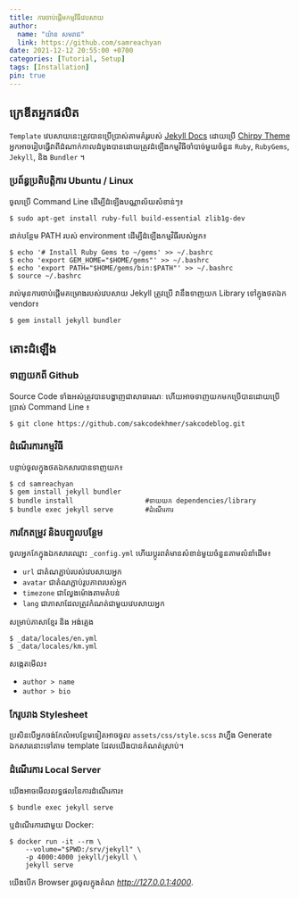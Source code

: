 ```yaml
---
title: ការចាប់ផ្តើមកម្មវិធីវេបសាយ
author:
  name: "យ៉ាន សមរាជ"
  link: https://github.com/samreachyan
date: 2021-12-12 20:55:00 +0700
categories: [Tutorial, Setup]
tags: [Installation]
pin: true
---
```


## ក្រេឌីតអ្នកផលិត

`Template` វេបសាយនេះត្រូវបានប្រើប្រាស់តាមគំរូរបស់ [Jekyll Docs](https://jekyllrb.com/docs/installation/) ដោយប្រើ [Chirpy Theme](https://github.com/cotes2020/jekyll-theme-chirpy) អ្នកអាចរៀបធ្វើវាពីដំណាក់កាលដំបូងបានដោយត្រូវដំឡើងកម្មវិធីចាំបាច់មួយចំនួន `Ruby`, `RubyGems`, `Jekyll`, និង `Bundler` ។

### ប្រព័ន្ធប្រតិបត្តិការ Ubuntu / Linux

ចូលប្រើ Command Line ដើម្បីដំឡើងបណ្ណាល័យសំខាន់ៗ៖

```console
$ sudo apt-get install ruby-full build-essential zlib1g-dev
```

ដាក់បន្ថែម PATH របស់ environment ដើម្បីដំឡើងកម្មវិធីរបស់អ្នក៖

```console
$ echo '# Install Ruby Gems to ~/gems' >> ~/.bashrc
$ echo 'export GEM_HOME="$HOME/gems"' >> ~/.bashrc
$ echo 'export PATH="$HOME/gems/bin:$PATH"' >> ~/.bashrc
$ source ~/.bashrc
```

រាល់មុនការចាប់ផ្តើមគម្រោងរបស់វេបសាយ Jekyll ត្រូវប្រើ វានឹងទាញយក Library ទៅក្នុងថតឯក vendor៖

```console
$ gem install jekyll bundler
```

## តោះដំឡើង

### ទាញយកពី Github

Source Code ទាំងអស់ត្រូវបានបង្ហាញជាសាធារណៈ ហើយអាចទាញយកមកប្រើបានដោយប្រើប្រាស់ Command Line ៖

```console
$ git clone https://github.com/sakcodekhmer/sakcodeblog.git
```

### ដំណើរការកម្មវិធី

បន្ទាប់ចូលក្នុងថតឯកសារបានទាញយក៖

```console
$ cd samreachyan
$ gem install jekyll bundler
$ bundle install                  #ទាយយក dependencies/library
$ bundle exec jekyll serve        #ដំណើរការ
```

### ការកែតម្រូវ និងបញ្ចូលបន្ថែម

ចូលអ្នកកែក្នុងឯកសារឈ្មោះ `_config.yml` ហើយប្តូរពត៌មានសំខាន់មួយចំនួនតាមលំនាំដើម៖

- `url` ជាតំណភ្ជាប់របស់វេបសាយអ្នក
- `avatar` ជាតំណភ្ជាប់រូបភាពរបស់អ្នក
- `timezone` ជាល្វែងម៉ោងតាមតំបន់
- `lang` ជាភាសាដែលត្រូវកំណត់ជាមួយវេបសាយអ្នក

សម្រាប់ភាសាខ្មែរ និង អង់គ្លេង

```console
$ _data/locales/en.yml
$ _data/locales/km.yml
```

សង្កេតមើល៖

- `author > name`
- `author > bio`

### កែរូបរាង Stylesheet

ប្រសិនបើអ្នកចង់កែលំអបន្ថែមទៀតអាចចូល `assets/css/style.scss` វាហ្នឹង Generate ឯកសារនោះទៅតាម template ដែលយើងបានកំណត់ស្រាប់។

### ដំណើរការ Local Server

យើងអាចមើលលទ្ធផលនៃការដំណើរការ៖

```console
$ bundle exec jekyll serve
```

ឬដំណើរការជាមួយ Docker:

```console
$ docker run -it --rm \
    --volume="$PWD:/srv/jekyll" \
    -p 4000:4000 jekyll/jekyll \
    jekyll serve
```

យើងបើក Browser រួចចូលក្នុងតំណ _<http://127.0.0.1:4000>_.
